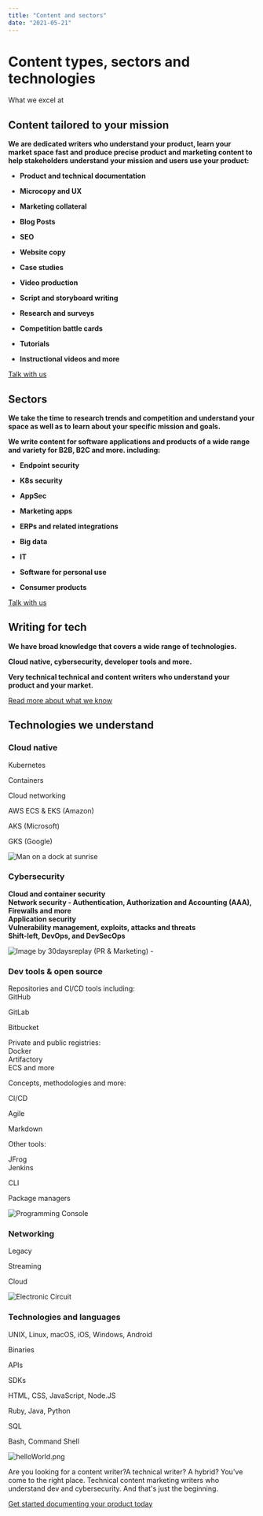 ```yaml
---
title: "Content and sectors"
date: "2021-05-21"
---
```


# Content types, sectors and technologies

What we excel at

## Content tailored to your mission

**We are dedicated writers who understand your product, learn your market space fast and produce precise product and marketing content to help stakeholders understand your mission and users use your product:**

- **Product and technical documentation**
    
- **Microcopy and UX**
    
- **Marketing collateral**
    
- **Blog Posts**
    
- **SEO**
    
- **Website copy**
    
- **Case studies**
    
- **Video production**
    
- **Script and storyboard writing**
    
- **Research and surveys**
    
- **Competition battle cards**
    
- **Tutorials**
    
- **Instructional videos and more**
    

[Talk with us](?p=978 "HTML Embed")

## Sectors

**We take the time to research trends and competition and understand your space as well as to learn about your specific mission and goals.**

**We write content for software applications and products of a wide range and variety for B2B, B2C and more. including:**

- **Endpoint security**
    
- **K8s security**
    
- **AppSec**
    
- **Marketing apps**
    
- **ERPs and related integrations**
    
- **Big data**
    
- **IT**
    
- **Software for personal use**
    
- **Consumer products**
    

[Talk with us](?p=978 "HTML Embed")

## Writing for tech

**We have broad knowledge that covers a wide range of technologies.**

**Cloud native, cybersecurity, developer tools and more.**

**Very technical technical and content writers who understand your product and your market.**

[Read more about what we know](#adi_page1021_1_127 "Features")

## Technologies we understand

### Cloud native

Kubernetes

Containers

Cloud networking

AWS ECS & EKS (Amazon)

AKS (Microsoft)

GKS (Google)

![Man on a dock at sunrise](images/7b8b7-b0478bfab5014a0f8c73c5b226e80db7.jpg)

### Cybersecurity

**Cloud and container security  
Network security - Authentication, Authorization and Accounting (AAA), Firewalls and more  
Application security  
Vulnerability management, exploits, attacks and threats  
Shift-left, DevOps, and DevSecOps**

![Image by 30daysreplay (PR & Marketing) -](images/b2107-nsplsh_5a454476537a6753344641mv2_d_5062_3375_s_4_2.jpg)

### Dev tools & open source

Repositories and CI/CD tools including:  
GitHub

GitLab

Bitbucket  
  
Private and public registries:  
Docker  
Artifactory  
ECS and more

  
Concepts, methodologies and more:

CI/CD

Agile

Markdown  
  
Other tools:

JFrog  
Jenkins

CLI

Package managers

![Programming Console](images/ab7eb-704318ee9be94acabf28919a734951b8.jpg)

### Networking

Legacy

Streaming

Cloud

![Electronic Circuit](images/b22b4-edec463db80148db9525ac2c1efb9ce3.jpg)

### Technologies and languages

UNIX, Linux, macOS, iOS, Windows, Android

Binaries

APIs

SDKs

HTML, CSS, JavaScript, Node.JS

Ruby, Java, Python

SQL

Bash, Command Shell

![helloWorld.png](images/9fc10-dd3d09_f355a4fa87514b8cbb2a118a112083e7mv2.png)

Are you looking for a content writer?A technical writer? A hybrid? You've come to the right place. Technical content marketing writers who understand dev and cybersecurity. And that's just the beginning.

[Get started documenting your product today](?p=978 "Contact")
